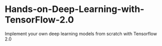 # Hands-on-Deep-Learning-with-TensorFlow-2.0
Implement your own deep learning models from scratch with Tensorflow 2.0
